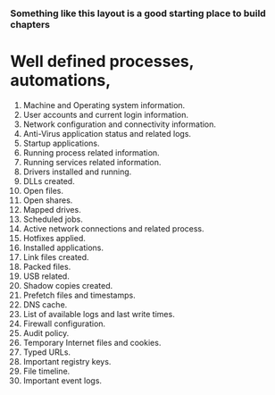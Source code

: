 ### Something like this layout is a good starting place to build chapters
# Well defined processes, automations, 

01. Machine and Operating system information.
02. User accounts and current login information.
03. Network configuration and connectivity information.
04. Anti-Virus application status and related logs.
05. Startup applications.
06. Running process related information.
07. Running services related information.
08. Drivers installed and running.
09. DLLs created.
10. Open files.
11. Open shares.
12. Mapped drives.
13. Scheduled jobs.
14. Active network connections and related process.
15. Hotfixes applied.
16. Installed applications.
17. Link files created.
18. Packed files.
19. USB related.
20. Shadow copies created.
21. Prefetch files and timestamps.
22. DNS cache.
23. List of available logs and last write times.
24. Firewall configuration.
25. Audit policy.
26. Temporary Internet files and cookies.
27. Typed URLs.
28. Important registry keys.
29. File timeline.
30. Important event logs.
